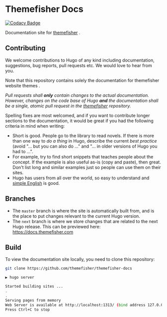 # Themefisher Docs

[![Codacy Badge](https://api.codacy.com/project/badge/Grade/41f2dbaca1494cafaf64263725a406ca)](https://app.codacy.com/gh/themefisher/themefisher-docs?utm_source=github.com&utm_medium=referral&utm_content=themefisher/themefisher-docs&utm_campaign=Badge_Grade_Settings)

Documentation site for [themefisher](https://docs.themefisher.com) .

## Contributing

We welcome contributions to Hugo of any kind including documentation, suggestions, bug reports, pull requests etc.  We would love to hear from you. 

Note that this repository contains solely the documentation for themefisher website themes . 

*Pull requests shall **only** contain changes to the actual documentation. However, changes on the code base of Hugo **and** the documentation shall be a single, atomic pull request in the [themefisher](https:docs.themefisher.com) repository.*

Spelling fixes are most welcomed, and if you want to contribute longer sections to the documentation, it would be great if you had the following criteria in mind when writing:

* Short is good. People go to the library to read novels. If there is more than one way to _do a thing_ in Hugo, describe the current _best practice_ (avoid "… but you can also do …" and "… in older versions of Hugo you had to …".
* For example, try to find short snippets that teaches people about the concept. If the example is also useful as-is (copy and paste), then great. Don't list long and similar examples just so people can use them on their sites.
* Hugo has users from all over the world, so easy to understand and [simple English](https://simple.wikipedia.org/wiki/Basic_English) is good.

## Branches

* The `master` branch is where the site is automatically built from, and is the place to put changes relevant to the current Hugo version.
* The `next` branch is where we store changes that are related to the next Hugo release. This can be previewed here: https://docs.themefisher.com

## Build

To view the documentation site locally, you need to clone this repository:

```bash
git clone https://github.com/themefisher/themefisher-docs
```

```bash
▶ hugo server

Started building sites ...
.
.
Serving pages from memory
Web Server is available at http://localhost:1313/ (bind address 127.0.0.1)
Press Ctrl+C to stop
```
